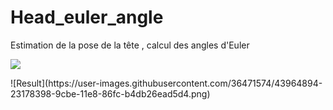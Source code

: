 # Head_euler_angle
Estimation de la pose de la tête , calcul des angles d'Euler
<p>
    <img src="https://user-images.githubusercontent.com/36471574/43964894-23178398-9cbe-11e8-86fc-b4db26ead5d4.png"  />
</p>
![Result](https://user-images.githubusercontent.com/36471574/43964894-23178398-9cbe-11e8-86fc-b4db26ead5d4.png)
